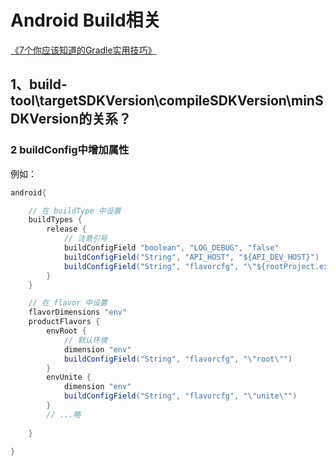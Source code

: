 # Android Build相关

[《7个你应该知道的Gradle实用技巧》](https://juejin.cn/post/6947675376835362846)


## 1、build-tool\targetSDKVersion\compileSDKVersion\minSDKVersion的关系？




### 2 buildConfig中增加属性
例如： 
```java
android{

    // 在 buildType 中设置
    buildTypes {
        release {
            // 注意引号
            buildConfigField "boolean", "LOG_DEBUG", "false" 
            buildConfigField("String", "API_HOST", "${API_DEV_HOST}")
            buildConfigField("String", "flavorcfg", "\"${rootProject.ext.uconference_flavor_cfg}\"")
        }
    }

    // 在 flavor 中设置
    flavorDimensions "env"
    productFlavors {
        envRoot {
            // 默认环境
            dimension "env"
            buildConfigField("String", "flavorcfg", "\"root\"")
        }
        envUnite {
            dimension "env"
            buildConfigField("String", "flavorcfg", "\"unite\"")
        }
        // ...略
    
    }

}

```




